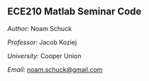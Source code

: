 ## ECE210 Matlab Seminar Code
_Author:_ Noam Schuck

_Professor:_ Jacob Koziej

_University:_ Cooper Union

_Email:_ noam.schuck@gmail.com
